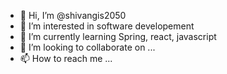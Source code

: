 - 👋 Hi, I’m @shivangis2050
- 👀 I’m interested in software developement
- 🌱 I’m currently learning Spring, react, javascript
- 💞️ I’m looking to collaborate on ...
- 📫 How to reach me ...

<!---
shivangis2050/shivangis2050 is a ✨ special ✨ repository because its `README.md` (this file) appears on your GitHub profile.
You can click the Preview link to take a look at your changes.
--->
